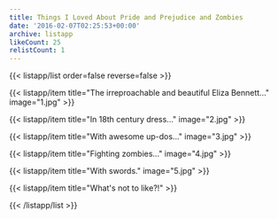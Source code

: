 ```yaml
---
title: Things I Loved About Pride and Prejudice and Zombies
date: '2016-02-07T02:25:53+00:00'
archive: listapp
likeCount: 25
relistCount: 1
---
```



{{< listapp/list order=false reverse=false >}}

   {{< listapp/item title="The irreproachable and beautiful Eliza Bennett..."
      image="1.jpg" >}}

   {{< listapp/item title="In 18th century dress..."
      image="2.jpg" >}}

   {{< listapp/item title="With awesome up-dos..."
      image="3.jpg" >}}

   {{< listapp/item title="Fighting zombies..."
      image="4.jpg" >}}

   {{< listapp/item title="With swords."
      image="5.jpg" >}}

   {{< listapp/item title="What's not to like?!" >}}

{{< /listapp/list >}}
